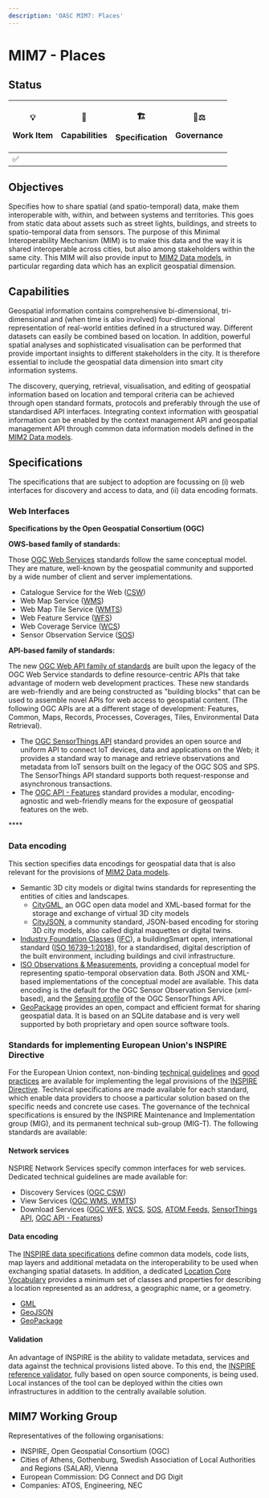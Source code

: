 ```yaml
---
description: 'OASC MIM7: Places'
---
```


# MIM7 - Places

## Status <a href="#mim1-contextinformationmanagement-goal" id="mim1-contextinformationmanagement-goal"></a>

| <p>💡</p><p>Work Item</p> | <p>🧩</p><p>Capabilities</p> | <p>🏗</p><p>Specification</p> | <p>👩⚖</p><p>Governance</p> |
| ------------------------- | ---------------------------- | ----------------------------- | --------------------------- |
| ✅                         |                              |                               |                             |

## Objectives <a href="#mim1-contextinformationmanagement-goal" id="mim1-contextinformationmanagement-goal"></a>

Specifies how to share spatial (and spatio-temporal) data, make them interoperable with, within, and between systems and territories. This goes from static data about assets such as street lights, buildings, and streets to spatio-temporal data from sensors. The purpose of this Minimal Interoperability Mechanism (MIM) is to make this data and the way it is shared interoperable across cities, but also among stakeholders within the same city. This MIM will also provide input to [MIM2 Data models](oasc-mim-2-data-models.md), in particular regarding data which has an explicit geospatial dimension.

## Capabilities

Geospatial information contains comprehensive bi-dimensional, tri-dimensional and (when time is also involved) four-dimensional representation of real-world entities defined in a structured way. Different datasets can easily be combined based on location. In addition, powerful spatial analyses and sophisticated visualisation can be performed that provide important insights to different stakeholders in the city. It is therefore essential to include the geospatial data dimension into smart city information systems.

The discovery, querying, retrieval, visualisation, and editing of geospatial information based on location and temporal criteria can be achieved through open standard formats, protocols and preferably through the use of standardised API interfaces. Integrating context information with geospatial information can be enabled by the context management API and geospatial management API through common data information models defined in the [MIM2 Data models](oasc-mim-2-data-models.md).

## Specifications <a href="#mim3-ecosystemtransactionmanagement-recommendedspecifications" id="mim3-ecosystemtransactionmanagement-recommendedspecifications"></a>

The specifications that are subject to adoption are focussing on (i) web interfaces for discovery and access to data, and (ii) data encoding formats.

### Web Interfaces

**Specifications by the Open Geospatial Consortium (OGC)**

**OWS-based family of standards:**

Those [OGC Web Services](https://www.ogc.org/standards/owc) standards follow the same conceptual model. They are mature, well-known by the geospatial community and supported by a wide number of client and server implementations.

* Catalogue Service for the Web ([CSW](https://www.ogc.org/standards/cat))
* Web Map Service ([WMS](https://www.ogc.org/standards/wms))
* Web Map Tile Service ([WMTS](https://www.ogc.org/standards/wmts))
* Web Feature Service ([WFS](https://www.ogc.org/standards/wfs))
* Web Coverage Service ([WCS](https://www.ogc.org/standards/wcs))
* Sensor Observation Service ([SOS](https://www.ogc.org/standards/sos))

**API-based family of standards:**

The new [OGC Web API family of standards](https://ogcapi.ogc.org/#standards) are built upon the legacy of the OGC Web Service standards to define resource-centric APIs that take advantage of modern web development practices. These new standards are web-friendly and are being constructed as "building blocks" that can be used to assemble novel APIs for web access to geospatial content. (The following OGC APIs are at a different stage of development: Features, Common, Maps, Records, Processes, Coverages, Tiles, Environmental Data Retrieval).

* The [OGC SensorThings API](https://www.ogc.org/standards/sensorthings) standard provides an open source and uniform API to connect IoT devices, data and applications on the Web; it provides a standard way to manage and retrieve observations and metadata from IoT sensors built on the legacy of the OGC SOS and SPS. The SensorThings API standard supports both request-response and asynchronous transactions.
* The [OGC API - Features](https://www.ogc.org/standards/ogcapi-features) standard provides a modular, encoding-agnostic and web-friendly means for the exposure of geospatial features on the web. &#x20;

\*\*\*\*

### Data encoding

This section specifies data encodings for geospatial data that is also relevant for the provisions of [MIM2 Data models](oasc-mim-2-data-models.md).

* Semantic 3D city models or digital twins standards for representing the entities of cities and landscapes.
  * [CityGML](https://www.ogc.org/standards/citygml), an OGC open data model and XML-based format for the storage and exchange of virtual 3D city models
  * [CityJSON](https://www.cityjson.org), a community standard, JSON-based encoding for storing 3D city models, also called digital maquettes or digital twins.
* [Industry Foundation Classes](https://technical.buildingsmart.org/standards/ifc) ([IFC](https://technical.buildingsmart.org/standards/ifc/ifc-formats/)), a buildingSmart open, international standard ([ISO 16739-1:2018](https://www.iso.org/standard/70303.html)), for a standardised, digital description of the built environment, including buildings and civil infrastructure.
* [ISO Observations & Measurements](https://www.ogc.org/standards/om), providing a conceptual model for representing spatio-temporal observation data. Both JSON and XML-based implementations of the conceptual model are available. This data encoding is the default for the OGC Sensor Observation Service (xml-based), and the [Sensing profile](http://docs.opengeospatial.org/is/15-078r6/15-078r6.html) of the OGC SensorThings API.
* [GeoPackage](https://www.geopackage.org) provides an open, compact and efficient format for sharing geospatial data. It is based on an SQLite database and is very well supported by both proprietary and open source software tools.

### Standards for implementing European Union's INSPIRE Directive

For the European Union context, non-binding [technical guidelines](https://inspire.ec.europa.eu/Technical-Guidelines) and [good practices](https://inspire.ec.europa.eu/portfolio/good-practice-library) are available for implementing the legal provisions of the [INSPIRE Directive](https://inspire.ec.europa.eu). Technical specifications are made available for each standard, which enable data providers to choose a particular solution based on the specific needs and concrete use cases. The governance of the technical specifications is ensured by the INSPIRE Maintenance and Implementation group (MIG), and its permanent technical sub-group (MIG-T). The following standards are available:

#### Network services

NSPIRE Network Services specify common interfaces for web services. Dedicated technical guidelines are made available for:

* Discovery Services ([OGC CSW](https://inspire.ec.europa.eu/documents/technical-guidance-implementation-inspire-discovery-services-0))
* View Services ([OGC WMS, WMTS](https://inspire.ec.europa.eu/documents/technical-guidance-implementation-inspire-view-services-1))
* Download Services ([OGC WFS](https://inspire.ec.europa.eu/documents/technical-guidance-implementation-inspire-download-services), [WCS](https://inspire.ec.europa.eu/id/document/tg/download-wcs), [SOS](https://inspire.ec.europa.eu/id/document/tg/download-sos), [ATOM Feeds](https://inspire.ec.europa.eu/documents/technical-guidance-implementation-inspire-download-services), [SensorThings API](https://github.com/INSPIRE-MIF/gp-ogc-sensorthings-api), [OGC API - Features](https://github.com/INSPIRE-MIF/gp-ogc-api-features/blob/master/spec/oapif-inspire-download.md))

#### Data encoding

The [INSPIRE data specifications](https://inspire.ec.europa.eu/Technical-Guidelines) define common data models, code lists, map layers and additional metadata on the interoperability to be used when exchanging spatial datasets. In addition, a dedicated [Location Core Vocabulary](https://joinup.ec.europa.eu/collection/semantic-interoperability-community-semic/solution/core-location-vocabulary/release/100) provides a minimum set of classes and properties for describing a location represented as an address, a geographic name, or a geometry.

* [GML](https://github.com/INSPIRE-MIF/application-schemas)
* [GeoJSON](https://github.com/INSPIRE-MIF/2017.2/blob/master/GeoJSON/geojson-encoding-rule.md)
* [GeoPackage](https://github.com/INSPIRE-MIF/gp-geopackage-encodings)

#### Validation

An advantage of INSPIRE is the ability to validate metadata, services and data against the technical provisions listed above. To this end, the [INSPIRE reference validator](https://inspire.ec.europa.eu/validator/), fully based on open source components, is being used. Local instances of the tool can be deployed within the cities own infrastructures in addition to the centrally available solution.



## MIM7 Working Group  <a href="#mim3-ecosystemtransactionmanagement-recommendedspecifications" id="mim3-ecosystemtransactionmanagement-recommendedspecifications"></a>

Representatives of the following organisations:&#x20;

* INSPIRE, Open Geospatial Consortium (OGC)
* Cities of Athens, Gothenburg, Swedish Association of Local Authorities and Regions (SALAR), Vienna
* European Commission: DG Connect and DG Digit
* Companies: ATOS, Engineering, NEC
